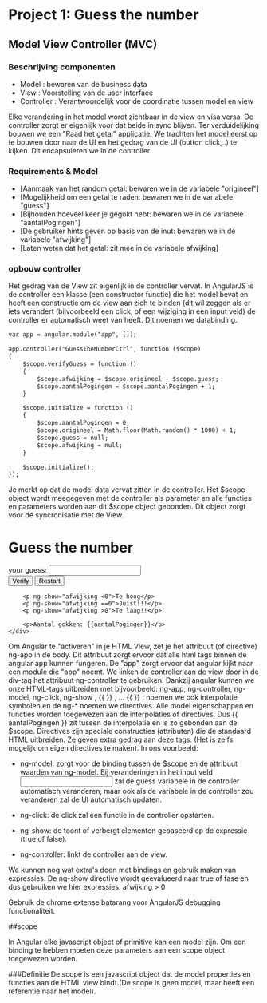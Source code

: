 # Project 1: Guess the number

## Model View Controller (MVC)

### Beschrijving componenten

- Model		: bewaren van de business data
- View 		: Voorstelling van de user interface
- Controller	: Verantwoordelijk voor de coordinatie tussen model en view

Elke verandering in het model wordt zichtbaar in de view en visa versa. De controller zorgt er 
eigenlijk voor dat beide in sync blijven. Ter verduidelijking bouwen we een "Raad het getal" applicatie.
We trachten het model eerst op te bouwen door naar de UI en het gedrag van de UI (button click,..) te kijken. Dit 
encapsuleren we in de controller.

### Requirements & Model
 * [Aanmaak van het random getal: bewaren we in de variabele "origineel"]
 * [Mogelijkheid om een getal te raden: bewaren we in de variabele "guess"]
 * [Bijhouden hoeveel keer je gegokt hebt: bewaren we in de variabele "aantalPogingen"]
 * [De gebruiker hints geven op basis van de inut: bewaren we in de variabele "afwijking"]
 * [Laten weten dat het getal: zit mee in de variabele afwijking]

### opbouw controller

Het gedrag van de View zit eigenlijk in de controller vervat. In AngularJS is de controller een klasse 
(een constructor functie) die het model bevat en heeft een constructie om de view aan zich te binden (dit wil zeggen 
als er iets verandert (bijvoorbeeld een click, of een wijziging in een input veld) de controller er automatisch weet 
van heeft. Dit noemen we databinding.
```html
var app = angular.module("app", []);

app.controller("GuessTheNumberCtrl", function ($scope)
{
    $scope.verifyGuess = function ()
    {
        $scope.afwijking = $scope.origineel - $scope.guess;
        $scope.aantalPogingen = $scope.aantalPogingen + 1;
    }

    $scope.initialize = function ()
    {
        $scope.aantalPogingen = 0;
        $scope.origineel = Math.floor(Math.random() * 1000) + 1;
        $scope.guess = null;
        $scope.afwijking = null;
    }

    $scope.initialize();
});
```
Je merkt op dat de model data vervat zitten in de controller. Het $scope object wordt meegegeven met de controller 
als parameter en alle functies en parameters worden aan dit $scope object gebonden. Dit object zorgt voor de syncronisatie 
met de View.

<body ng-app="app">
    <div ng-controller="GuessTheNumberCtrl">
        <h1>Guess the number</h1>
        your guess: <input type="number" ng-model="guess" />
        <br />
        <button ng-click="verifyGuess()">Verify</button>
        <button ng-click="initialize()">Restart</button>


        <p ng-show="afwijking <0">Te hoog</p>
        <p ng-show="afwijking ==0">Juist!!!</p>
        <p ng-show="afwijking >0">Te laag!!</p>

        <p>Aantal gokken: {{aantalPogingen}}</p>
    </div>

</body>

Om Angular te "activeren" in je HTML View, zet je het attribuut (of directive) ng-app in de body. Dit attribuut zorgt 
ervoor dat alle html tags binnen de angular app kunnen fungeren. De "app" zorgt ervoor dat angular kijkt naar een module 
die "app" noemt.
We linken de controller aan de view door in de div-tag het attribuut ng-controller te gebruiken.
Dankzij angular kunnen we onze HTML-tags uitbreiden met bijvoorbeeld: ng-app, ng-controller, ng-model, ng-click, ng-show
, {{ }} , ...
{{ }} : noemen we ook interpolatie symbolen en de ng-* noemen we directives. Alle model eigenschappen en functies worden
toegewezen aan de interpolaties of directives.
Dus {{ aantalPogingen }} zit tussen de interpolatie en is zo gebonden aan de $scope.
Directives zijn speciale constructies (attributen) die de standaard HTML uitbreiden. Ze geven extra gedrag aan deze tags.
(Het is zelfs mogelijk om eigen directives te maken). In ons voorbeeld:
* ng-model: zorgt voor de binding tussen de $scope en de attribuut waarden van ng-model. Bij veranderingen in het input veld
<input type="number" ng-model="guess" /> zal de guess variabele in de controller automatisch veranderen, maar ook als
de variabele in de controller zou veranderen zal de UI automatisch updaten.

* ng-click: de click zal een functie in de controller opstarten.

* ng-show: de toont of verbergt elementen gebaseerd op de expressie (true of false).

* ng-controller: linkt de controller aan de view.

We kunnen nog wat extra's doen met bindings en gebruik maken van expressies. De ng-show directive wordt geevalueerd naar
true of fase en dus gebruiken we hier expressies: afwijking > 0

Gebruik de chrome extense batarang voor AngularJS debugging functionaliteit.

##scope

In Angular elke javascript object of primitive kan een model zijn. Om een binding te hebben moeten deze parameters aan 
een scope object toegewezen worden.

###Definitie
De scope is een javascript object dat de model properties en functies aan de HTML view bindt.(De scope is geen model, maar
heeft een referentie naar het model).
